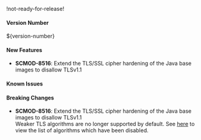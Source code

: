 !not-ready-for-release!

#### Version Number
${version-number}

#### New Features
- **SCMOD-8516**: Extend the TLS/SSL cipher hardening of the Java base images to disallow TLSv1.1

#### Known Issues


#### Breaking Changes
- **SCMOD-8516**: Extend the TLS/SSL cipher hardening of the Java base images to disallow TLSv1.1  
Weaker TLS algorithms are no longer supported by default.  See [here](src/main/docker/disableWeakTlsAlgorithms.patch) to view the list of algorithms which have been disabled.
